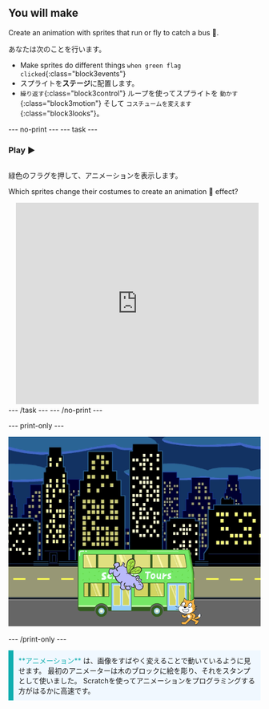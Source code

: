 ## You will make

Create an animation with sprites that run or fly to catch a bus 🚌.

あなたは次のことを行います。
+ Make sprites do different things `when green flag clicked`{:class="block3events"}
+ スプライトを**ステージ**に配置します。
+ `繰り返す`{:class="block3control"} ループを使ってスプライトを `動かす`{:class="block3motion"} そして `コスチュームを変えます`{:class="block3looks"}。

--- no-print --- --- task ---

### Play ▶️
<div style="display: flex; flex-wrap: wrap">
<div style="flex-basis: 200px; flex-grow: 1">  

緑色のフラグを押して、アニメーションを表示します。 

Which sprites change their costumes to create an animation 🎥 effect?
</div>
<div class="scratch-preview" style="margin-left: 15px;">
  <iframe allowtransparency="true" width="485" height="402" src="https://scratch.mit.edu/projects/embed/724160134/?autostart=false" frameborder="0"></iframe>
</div>
</div>
--- /task --- --- /no-print ---

--- print-only ---

![完了済みのプロジェクト。](images/hippo-flies.png)

--- /print-only ---

<p style="border-left: solid; border-width:10px; border-color: #0faeb0; background-color: aliceblue; padding: 10px;">
<span style="color: #0faeb0">**アニメーション**</span> は、画像をすばやく変えることで動いているように見せます。 最初のアニメーターは木のブロックに絵を彫り、それをスタンプとして使いました。 Scratchを使ってアニメーションをプログラミングする方がはるかに高速です。
</p>

